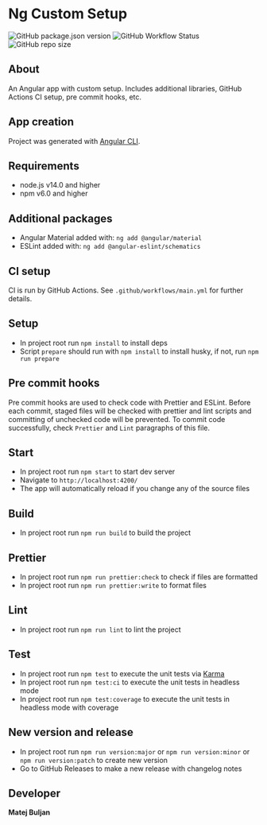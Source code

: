 # Ng Custom Setup

![GitHub package.json version](https://img.shields.io/github/package-json/v/matejb6/ng-custom-setup)
![GitHub Workflow Status](https://img.shields.io/github/workflow/status/matejb6/ng-custom-setup/CI)
![GitHub repo size](https://img.shields.io/github/repo-size/matejb6/ng-custom-setup)

## About
An Angular app with custom setup. Includes additional libraries, GitHub Actions CI setup, pre commit hooks, etc.

## App creation
Project was generated with [Angular CLI](https://github.com/angular/angular-cli).

## Requirements
* node.js v14.0 and higher
* npm v6.0 and higher

## Additional packages
* Angular Material added with: `ng add @angular/material`
* ESLint added with: `ng add @angular-eslint/schematics`

## CI setup
CI is run by GitHub Actions. See `.github/workflows/main.yml` for further details.

## Setup
* In project root run `npm install` to install deps
* Script `prepare` should run with `npm install` to install husky, if not, run `npm run prepare`

## Pre commit hooks
Pre commit hooks are used to check code with Prettier and ESLint.
Before each commit, staged files will be checked with prettier and lint scripts and committing of unchecked code will be prevented.
To commit code successfully, check `Prettier` and `Lint` paragraphs of this file.

## Start
* In project root run `npm start` to start dev server
* Navigate to `http://localhost:4200/`
* The app will automatically reload if you change any of the source files

## Build
* In project root run `npm run build` to build the project

## Prettier
* In project root run `npm run prettier:check` to check if files are formatted
* In project root run `npm run prettier:write` to format files

## Lint
* In project root run `npm run lint` to lint the project

## Test
* In project root run `npm test` to execute the unit tests via [Karma](https://karma-runner.github.io)
* In project root run `npm test:ci` to execute the unit tests in headless mode
* In project root run `npm test:coverage` to execute the unit tests in headless mode with coverage

## New version and release
* In project root run `npm run version:major` or `npm run version:minor` or `npm run version:patch` to create new version
* Go to GitHub Releases to make a new release with changelog notes

## Developer
**Matej Buljan**
